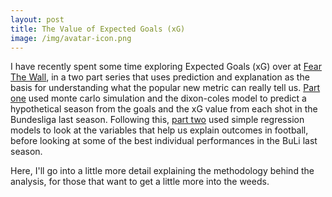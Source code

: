 ```yaml
---
layout: post
title: The Value of Expected Goals (xG)
image: /img/avatar-icon.png
---
```


I have recently spent some time exploring Expected Goals (xG) over at [Fear The Wall](https://www.fearthewall.com), in a two part series that uses prediction and explanation as the basis for understanding what the popular new metric can really tell us. [Part one](https://www.fearthewall.com/2019/5/31/18646102/the-value-of-expected-goals-part-1) used monte carlo simulation and the dixon-coles model to predict a hypothetical season from the goals and the xG value from each shot in the Bundesliga last season. Following this, [part two](https://www.fearthewall.com/2019/6/7/18656210/the-value-of-expected-goals-part-2) used simple regression models to look at the variables that help us explain outcomes in football, before looking at some of the best individual performances in the BuLi last season.

Here, I'll go into a little more detail explaining the methodology behind the analysis, for those that want to get a little more into the weeds.
